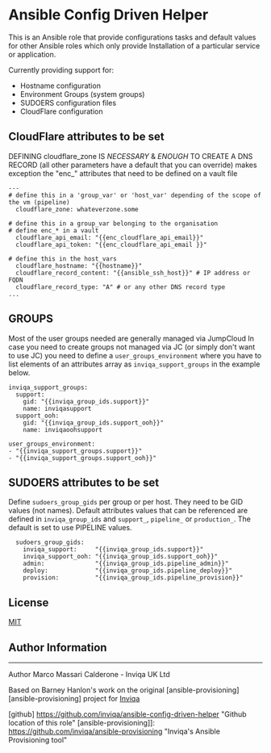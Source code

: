 # Ansible Config Driven Helper
This is an Ansible role that provide configurations tasks and default values for
other Ansible roles which only provide Installation of a particular service or application.

Currently providing support for:
- Hostname configuration
- Environment Groups (system groups)
- SUDOERS configuration files
- CloudFlare configuration

## CloudFlare attributes to be set

DEFINING cloudflare_zone IS _NECESSARY_ & _ENOUGH_ TO CREATE A DNS RECORD
(all other parameters have a default that you can override)
makes exception the "enc_" attributes that need to be defined on a vault file
```
---
# define this in a 'group_var' or 'host_var' depending of the scope of the vm (pipeline)
  cloudflare_zone: whateverzone.some

# define this in a group_var belonging to the organisation
# define enc_* in a vault
  cloudflare_api_email: "{{enc_cloudflare_api_email}}"
  cloudflare_api_token: "{{enc_cloudflare_api_email }}"

# define this in the host_vars
  cloudflare_hostname: "{{hostname}}"
  cloudflare_record_content: "{{ansible_ssh_host}}" # IP address or FQDN
  cloudflare_record_type: "A" # or any other DNS record type
...
```
## GROUPS
Most of the user groups needed are generally managed via JumpCloud
In case you need to create groups not managed via JC (or simply don't want to use JC)
you need to define a `user_groups_environment` where you have to list elements of
an attributes array as `inviqa_support_groups` in the example below.
```
inviqa_support_groups:
  support:
    gid: "{{inviqa_group_ids.support}}"
    name: inviqasupport
  support_ooh:
    gid: "{{inviqa_group_ids.support_ooh}}"
    name: inviqaoohsupport

user_groups_environment:
- "{{inviqa_support_groups.support}}"
- "{{inviqa_support_groups.support_ooh}}"

```
## SUDOERS attributes to be set
Define `sudoers_group_gids` per group or per host. They need to be GID values (not names).
Default attributes values that can be referenced are defined in `inviqa_group_ids` and `support_`, `pipeline_` or `production_`.
The default is set to use PIPELINE values.
```
  sudoers_group_gids:
    inviqa_support:     "{{inviqa_group_ids.support}}"
    inviqa_support_ooh: "{{inviqa_group_ids.support_ooh}}"
    admin:              "{{inviqa_group_ids.pipeline_admin}}"
    deploy:             "{{inviqa_group_ids.pipeline_deploy}}"
    provision:          "{{inviqa_group_ids.pipeline_provision}}"
```

## License
[MIT][license]

## Author Information
------------------
Author Marco Massari Calderone - Inviqa UK Ltd

Based on Barney Hanlon's work on the original [ansible-provisioning][ansible-provisioning] project for [Inviqa][inviqa]

[github] https://github.com/inviqa/ansible-config-driven-helper "Github location of this role"
[ansible-provisioning]]: https://github.com/inviqa/ansible-provisioning "Inviqa's Ansible Provisioning tool"

[inviqa]: https://www.inviqa.com "Inviqa UK Ltd"

[license]: https://raw.githubusercontent.com/inviqa/ansible-jumpcloud/master/LICENSE
